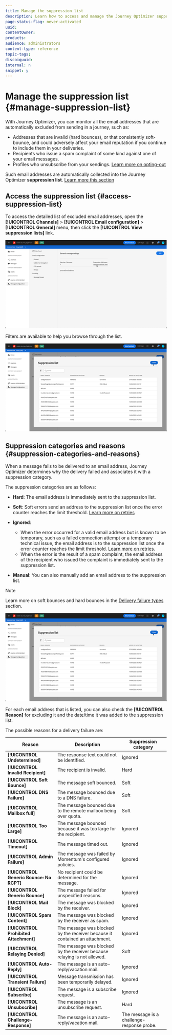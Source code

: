 ```yaml
---
title: Manage the suppression list
description: Learn how to access and manage the Journey Optimizer suppression list 
page-status-flag: never-activated
uuid: 
contentOwner:
products:
audience: administrators
content-type: reference
topic-tags: 
discoiquuid:
internal: n
snippet: y
---
```


# Manage the suppression list {#manage-suppression-list}

With Journey Optimizer, you can monitor all the email addresses that are automatically excluded from sending in a journey, such as:

* Addresses that are invalid (hard bounces), or that consistently soft-bounce, and could adversely affect your email reputation if you continue to include them in your deliveries.
* Recipients who issue a spam complaint of some kind against one of your email messages.
* Profiles who unsubscribe from your sendings. [Learn more on opting-out](../consent.md)

Such email addresses are automatically collected into the Journey Optimizer **suppression list**. [Learn more this section](../suppression-list.md)

## Access the suppression list {#access-suppression-list}

To access the detailed list of excluded email addresses, open the **[!UICONTROL Channels]** > **[!UICONTROL Email configuration]** > **[!UICONTROL General]** menu, then click the **[!UICONTROL View suppression lists]** link.

![](../assets/message-settings.png)

Filters are available to help you browse through the list.
<!--suppression date,  category and reason, but on staging, only creation date filter is available-->

![](../assets/suppression-list.png)

<!--You can also download the list as a CSV file for analysis and reporting purpose. Won't be available.-->

## Suppression categories and reasons {#suppression-categories-and-reasons}

When a message fails to be delivered to an email address, Journey Optimizer determines why the delivery failed and associates it with a suppression category.

The suppression categories are as follows:

* **Hard**: The email address is immediately sent to the suppression list.

* **Soft**: Soft errors send an address to the suppression list once the error counter reaches the limit threshold. [Learn more on retries](retries.md)

* **Ignored**:
    * When the error occurred for a valid email address but is known to be temporary, such as a failed connection attempt or a temporary technical issue, the email address is to the suppression list once the error counter reaches the limit threshold. [Learn more on retries](retries.md).
    * When the error is the result of a spam complaint, the email address of the recipient who issued the complaint is immediately sent to the suppression list.

* **Manual**: You can also manually add an email address to the suppression list.

<!--**Spam complaint??**: The email address of recipients who issue a spam complaint against one of your email messages is immediately sent to the suppression list.-->

>[!NOTE]
>
>Learn more on soft bounces and hard bounces in the [Delivery failure types](../suppression-list.md#delivery-failures) section.

![](../assets/suppression-list.png)

For each email address that is listed, you can also check the **[!UICONTROL Reason]** for excluding it and the date/time it was added to the suppression list.

The possible reasons for a delivery failure are:

| Reason | Description | Suppression category |
---------|----------|--------- |
| **[!UICONTROL Undetermined]** | The response text could not be identified. | Ignored |
| **[!UICONTROL Invalid Recipient]** | The recipient is invalid. | Hard |
| **[!UICONTROL Soft Bounce]** | The message soft bounced. | Soft |
| **[!UICONTROL DNS Failure]** | The message bounced due to a DNS failure. | Soft |
| **[!UICONTROL Mailbox full]** | The message bounced due to the remote mailbox being over quota. | Soft |
| **[!UICONTROL Too Large]** | The message bounced because it was too large for the recipient. | Ignored |
| **[!UICONTROL Timeout]** | The message timed out. | Ignored |
 **[!UICONTROL Admin Failure]** | The message was failed by Momentum's configured policies. | Ignored |
| **[!UICONTROL Generic Bounce: No RCPT]** | No recipient could be determined for the message. | Ignored |
| **[!UICONTROL Generic Bounce]** | The message failed for unspecified reasons. | Ignored |
| **[!UICONTROL Mail Block]** | The message was blocked by the receiver. | Ignored |
| **[!UICONTROL Spam Content]** | The message was blocked by the receiver as spam. | Ignored |
| **[!UICONTROL Prohibited Attachment]** | The message was blocked by the receiver because it contained an attachment. | Ignored |
| **[!UICONTROL Relaying Denied]** | The message was blocked by the receiver because relaying is not allowed. | Soft |
| **[!UICONTROL Auto-Reply]** | The message is an auto-reply/vacation mail. | Ignored |
| **[!UICONTROL Transient Failure]** | Message transmission has been temporarily delayed. | Ignored |
| **[!UICONTROL Subscribe]** | The message is a subscribe request. | Ignored |
| **[!UICONTROL Unsubscribe]** | The message is an unsubscribe request. | Hard |
| **[!UICONTROL Challenge-Response]** | The message is an auto-reply/vacation mail. | The message is a challenge-response probe. |


